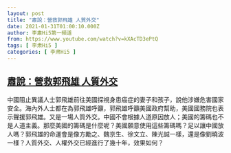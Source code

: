 ```yaml
---
layout: post
title: "肅說：營救郭飛雄 人質外交"
date: 2021-01-31T01:00:10.000Z
author: 李肅Hi5第一頻道
from: https://www.youtube.com/watch?v=kXAcTD3ePtQ
tags: [ 李肃Hi5 ]
categories: [ 李肃Hi5 ]
---
```

<!--1612054810000-->
[肅說：營救郭飛雄 人質外交](https://www.youtube.com/watch?v=kXAcTD3ePtQ)
------

<div>
中國阻止異議人士郭飛雄前往美國探視身患癌症的妻子和孩子，說他涉嫌危害國家安全。海內外人士都在為郭飛雄呼籲，郭飛雄呼籲美國政府幫助，美國國務院也表示聲援郭飛雄。又是一場人質外交。中國不會根據人道原因放人；美國的籌碼也不是人道主義。那麼美國的籌碼是什麼呢？美國願意使用這些籌碼嗎？足以讓中國放人嗎？郭飛雄的命運會是像方勵之、魏京生、徐文立、陳光誠一樣，還是像劉曉波一樣？人質外交、人權外交已經進行了幾十年，效果如何？
</div>
